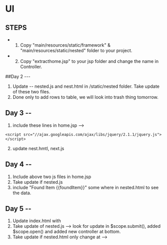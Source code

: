 # UI 

## STEPS
* 1. Copy "main/resources/static/framework" & "main/resources/static/nested" folder to your project.
* 2. Copy "extracthome.jsp" to your jsp folder and change the name in Controller.


##Day 2 ---

1. Update -- nested.js and nest.html in /static/nested folder.  Take update of these two files.
2. Done only to add rows to table, we will look into trash thing tomorrow. 


## Day 3 --
1. include these lines in home.jsp -->  
<script src="//cdnjs.cloudflare.com/ajax/libs/underscore.js/1.7.0underscore.js"></script>
    <script src="//ajax.googleapis.com/ajax/libs/jquery/2.1.1/jquery.js"></script>
  2. update nest.hmtl, next.js

 ## Day 4 --
 1. Include above two js files in home.jsp
 2. Take update if nested.js
 3. include "Found Item {{foundItem}}" some where in nested.html to see the data.
 
 ## Day 5 -- 
 1. Update index.html with <script src="//angular-ui.github.io/bootstrap/ui-bootstrap-tpls-0.12.1.js"></script>
 2. Take update of nested.js --> look for update in $scope.submit(), added $scope.open() and added new controller at bottom.
 3. Take update if nested.html only change at --> <script type="text/ng-template" id="modalTemplate.html">  